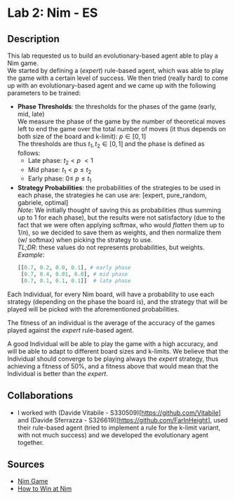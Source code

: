# Lab 2: Nim - ES
## Description
This lab requested us to build an evolutionary-based agent able to play a Nim game.  
We started by defining a (*expert*) rule-based agent, which was able to play the game with a certain level of success.
We then tried (really hard) to come up with an evolutionary-based agent and we came up with the following parameters to be trained:
 - **Phase Thresholds**: the thresholds for the phases of the game (early, mid, late)  
      We measure the phase of the game by the number of theoretical moves left to end the game over the total number of moves (it thus depends on both size of the board and k-limit): $p\in [0,1]$  
      The thresholds are thus $t_{1}, t_{2} \in [0,1]$ and the phase is defined as follows:  
      - Late phase: $t_{2} < p\ < 1$
      - Mid  phase: $t_{1} < p \leq t_{2}$
      - Early phase: $0 \leq\ p \leq t_{1}$
 - **Strategy Probabilities**: the probabilities of the strategies to be used in each phase, the strategies he can use are: [expert, pure_random, gabriele, optimal]  
  *Note*: We initially thought of saving this as probabilities (thus summing up to 1 for each phase), but the results were not satisfactory (due to the fact that we were often applying softmax, who would *flatten* them up to $1/n$), so we decided to save them as weights, and then normalize them (w/ softmax) when picking the strategy to use.   
  *TL;DR*: these values do not represents probabilities, but weights.  
  *Example*: 
    ```python
    [[0.7, 0.2, 0.0, 0.1], # early phase  
     [0.7, 0.4, 0.01, 0.0], # mid phase  
     [0.7, 0.1, 0.1, 0.1]]  # late phase  
    ```
   
Each Individual, for every Nim board, will have a probability to use each strategy (depending on the phase the board is), and the strategy that will be played will be picked with the aforementioned probabilities.

The fitness of an individual is the average of the accuracy of the games played against the *expert* rule-based agent.

A good Individual will be able to play the game with a high accuracy, and will be able to adapt to different board sizes and k-limits.
We believe that the Individual should converge to be playing always the *expert* strategy, thus achieving a fitness of 50%, and a fitness above that would mean that the Individual is better than the *expert*.

## Collaborations
- I worked with (Davide Vitabile - S330509)[https://github.com/Vitabile] and (Davide Sferrazza - S326619)[https://github.com/FarInHeight], used their rule-based agent (tried to implement a rule for the k-limit variant, with not much success) and we developed the evolutionary agent together.

## Sources
- [Nim Game](https://en.wikipedia.org/wiki/Nim)
- [How to Win at Nim](https://www.archimedes-lab.org/How_to_Solve/Win_at_Nim.html)